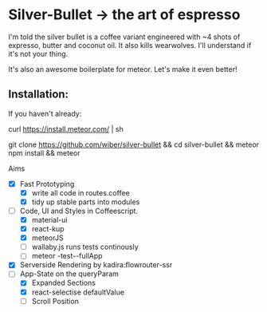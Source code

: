 # Silver-Bullet -> the art of espresso

I'm told the silver bullet is a coffee variant engineered with ~4 shots of expresso, butter and coconut oil. It also kills wearwolves. I'll understand if it's not your thing.

It's also an awesome boilerplate for meteor. Let's make it even better!

## Installation:

If you haven't already:

 curl https://install.meteor.com/ | sh

git clone https://github.com/wiber/silver-bullet && cd silver-bullet && meteor npm install && meteor

Aims
- [x] Fast Prototyping
  - [x] write all code in routes.coffee
  - [x] tidy up stable parts into modules
- [ ] Code, UI and Styles in Coffeescript.
  - [x] material-ui
  - [x] react-kup
  - [x] meteorJS
  - [ ] wallaby.js runs tests continously
  - [ ] meteor -test--fullApp
- [x] Serverside Rendering by kadira:flowrouter-ssr
- [ ] App-State on the queryParam
  - [x] Expanded Sections
  - [x] react-selectise defaultValue
  - [ ] Scroll Position
